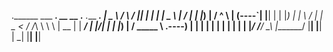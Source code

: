 .______        ___           _______. __    __  .______   .___  ___. 
|   _  \      /   \         /       ||  |  |  | |   _  \  |   \/   | 
|  |_)  |    /  ^  \       |   (----`|  |__|  | |  |_)  | |  \  /  | 
|   _  <    /  /_\  \       \   \    |   __   | |   ___/  |  |\/|  | 
|  |_)  |  /  _____  \  .----)   |   |  |  |  | |  |      |  |  |  | 
|______/  /__/     \__\ |_______/    |__|  |__| | _|      |__|  |__| 
                                                                     
